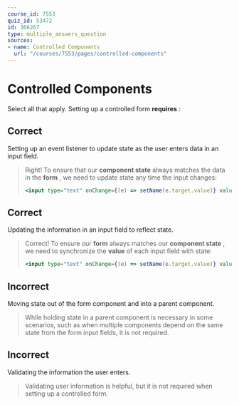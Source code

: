 ```yaml
---
course_id: 7553
quiz_id: 53472
id: 366267
type: multiple_answers_question
sources:
- name: Controlled Components
  url: "/courses/7553/pages/controlled-components"
---
```


# Controlled Components

Select all that apply. Setting up a controlled form **requires** :

## Correct

Setting up an event listener to update state as the user enters data in an input
field.

> Right! To ensure that our **component state** always matches the data in the
> **form** , we need to update state any time the input changes:
> 
> ```jsx
> <input type="text" onChange={(e) => setName(e.target.value)} value={name} />
> ```

## Correct

Updating the information in an input field to reflect state.

> Correct! To ensure our **form** always matches our **component state** , we need
> to synchronize the **value** of each input field with state:
> 
> ```jsx
> <input type="text" onChange={(e) => setName(e.target.value)} value={name} />
> ```

## Incorrect

Moving state out of the form component and into a parent component.

> While holding state in a parent component is necessary in some scenarios, such
> as when multiple components depend on the same state from the form input fields,
> it is not required.

## Incorrect

Validating the information the user enters.

> Validating user information is helpful, but it is not required when setting up a
> controlled form.

